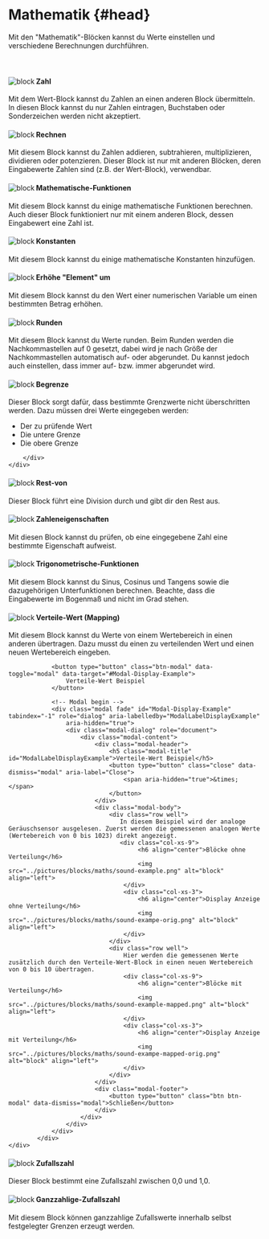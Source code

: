 # Mathematik {#head}

<div class="description">Mit den "Mathematik"-Blöcken kannst du Werte einstellen und verschiedene Berechnungen durchführen.</div>
<div class="line">
    <br>
    <br>
</div>

<div class="container">
    <div class="row">
        <div class="col-md-6">
            <img src="../pictures/blocks/maths/maths-0.png" alt="block" align="left"></div>
        <div class="col-md-6">
        <h4>Zahl</h4>
            Mit dem Wert-Block kannst du Zahlen an einen anderen Block übermitteln. In diesen Block kannst du nur Zahlen eintragen, Buchstaben oder Sonderzeichen werden nicht akzeptiert.
         </div>
    </div>
</div>

<div class="line"></div>

<div class="container">
    <div class="row">
        <div class="col-md-6">
            <img src="../pictures/blocks/maths/maths-1.png" alt="block" align="left"></div>
        <div class="col-md-6">
            <h4>Rechnen</h4>
            Mit diesem Block kannst du Zahlen addieren, subtrahieren, multiplizieren, dividieren oder potenzieren. Dieser Block ist nur mit anderen Blöcken, deren Eingabewerte Zahlen sind (z.B. der Wert-Block), verwendbar.
        </div>
    </div>
</div>

<div class="line"></div>

<div class="container">
    <div class="row">
        <div class="col-md-6">
            <img src="../pictures/blocks/maths/maths-2.png" alt="block" align="left">
        </div>
        <div class="col-md-6">
            <h4>Mathematische-Funktionen</h4>
            Mit diesem Block kannst du einige mathematische Funktionen berechnen. Auch dieser Block funktioniert nur mit einem anderen Block, dessen Eingabewert eine Zahl ist.
        </div>
    </div>
</div>

<div class="line"></div>

<div class="container">
    <div class="row">
        <div class="col-md-6">
            <img src="../pictures/blocks/maths/maths-3.png" alt="block" align="left">
        </div>
        <div class="col-md-6">
            <h4>Konstanten</h4>
            Mit diesem Block kannst du einige mathematische Konstanten hinzufügen.
        </div>
    </div>
</div>

<div class="line"></div>

<div class="container">
    <div class="row">
        <div class="col-md-6">
            <img src="../pictures/blocks/maths/maths-4.png" alt="block" align="left">
        </div>
        <div class="col-md-6">
            <h4>Erhöhe "Element" um</h4>
            Mit diesem Block kannst du den Wert einer numerischen Variable um einen bestimmten Betrag erhöhen.
        </div>
    </div>
</div>

<div class="line"></div>

<div class="container">
    <div class="row">
        <div class="col-md-6">
            <img src="../pictures/blocks/maths/maths-5.png" alt="block" align="left">
        </div>
        <div class="col-md-6">
            <h4>Runden</h4>
            Mit diesem Block kannst du Werte runden. Beim Runden werden die Nachkommastellen auf 0 gesetzt, dabei wird je nach Größe der Nachkommastellen automatisch auf- oder abgerundet. Du kannst jedoch auch einstellen, dass immer auf- bzw. immer abgerundet wird.
        </div>
    </div>
</div>

<div class="line"></div>

<div class="container">
    <div class="row">
        <div class="col-md-6">
            <img src="../pictures/blocks/maths/maths-6.png" alt="block" align="left">
        </div>
        <div class="col-md-6">
            <h4>Begrenze</h4>
            Dieser Block sorgt dafür, dass bestimmte Grenzwerte nicht überschritten werden. Dazu müssen drei Werte eingegeben werden:
            <ul>
                <li>Der zu prüfende Wert</li>
                <li>Die untere Grenze</li>
                <li>Die obere Grenze</li>
            </ul>

        </div>
    </div>
</div>

<div class="line"></div>

<div class="container">
    <div class="row">
        <div class="col-md-6">
            <img src="../pictures/blocks/maths/maths-7.png" alt="block" align="left">
        </div>
        <div class="col-md-6">
            <h4>Rest-von</h4>
            Dieser Block führt eine Division durch und gibt dir den Rest aus.
        </div>
    </div>
</div>

<div class="line"></div>

<div class="container">
    <div class="row">
        <div class="col-md-6">
            <img src="../pictures/blocks/maths/maths-8.png" alt="block" align="left">
        </div>
        <div class="col-md-6">
            <h4>Zahleneigenschaften</h4>
            Mit diesen Block kannst du prüfen, ob eine eingegebene Zahl eine bestimmte Eigenschaft aufweist.
        </div>
    </div>
</div>

<div class="line"></div>

<div class="container">
    <div class="row">
        <div class="col-md-6">
            <img src="../pictures/blocks/maths/maths-9.png" alt="block" align="left">
        </div>
        <div class="col-md-6">
            <h4>Trigonometrische-Funktionen</h4>
            Mit diesem Block kannst du Sinus, Cosinus und Tangens sowie die dazugehörigen Unterfunktionen berechnen. Beachte, dass die Eingabewerte im Bogenmaß und nicht im Grad stehen.
        </div>
    </div>
</div>

<div class="line"></div>

<div class="container">
    <div class="row">
        <div class="col-md-6">
            <img src="../pictures/blocks/maths/maths-10.png" alt="block" align="left">
        </div>
        <div class="col-md-6">
                <h4>Verteile-Wert (Mapping)</h4>
                Mit diesem Block kannst du Werte von einem Wertebereich in einen anderen übertragen. Dazu musst du einen zu verteilenden Wert und einen neuen Wertebereich eingeben. 
                
                <button type="button" class="btn-modal" data-toggle="modal" data-target="#Modal-Display-Example">
                    Verteile-Wert Beispiel
                </button>
    
                <!-- Modal begin -->
                <div class="modal fade" id="Modal-Display-Example" tabindex="-1" role="dialog" aria-labelledby="ModalLabelDisplayExample"
                    aria-hidden="true">
                    <div class="modal-dialog" role="document">
                        <div class="modal-content">
                            <div class="modal-header">
                                <h5 class="modal-title" id="ModalLabelDisplayExample">Verteile-Wert Beispiel</h5>
                                <button type="button" class="close" data-dismiss="modal" aria-label="Close">
                                    <span aria-hidden="true">&times;</span>
                                </button>
                            </div>
                            <div class="modal-body">
                                <div class="row well">
                                   In diesem Beispiel wird der analoge Geräuschsensor ausgelesen. Zuerst werden die gemessenen analogen Werte (Wertebereich von 0 bis 1023) direkt angezeigt.
                                   <div class="col-xs-9">
                                        <h6 align="center">Blöcke ohne Verteilung</h6>
                                        <img src="../pictures/blocks/maths/sound-example.png" alt="block" align="left">
                                    </div>
                                    <div class="col-xs-3">
                                        <h6 align="center">Display Anzeige ohne Verteilung</h6>
                                        <img src="../pictures/blocks/maths/sound-exampe-orig.png" alt="block" align="left">
                                    </div>
                                </div>
                                <div class="row well">
                                    Hier werden die gemessenen Werte zusätzlich durch den Verteile-Wert-Block in einen neuen Wertebereich von 0 bis 10 übertragen.
                                    <div class="col-xs-9">
                                        <h6 align="center">Blöcke mit Verteilung</h6>
                                        <img src="../pictures/blocks/maths/sound-example-mapped.png" alt="block" align="left">
                                    </div>
                                    <div class="col-xs-3">
                                        <h6 align="center">Display Anzeige mit Verteilung</h6>
                                        <img src="../pictures/blocks/maths/sound-exampe-mapped-orig.png" alt="block" align="left">
                                    </div>
                                </div>
                            </div>
                            <div class="modal-footer">
                                <button type="button" class="btn btn-modal" data-dismiss="modal">Schließen</button>
                            </div>
                        </div>
                    </div>
                </div>
            </div>
    </div>
</div>

<div class="line"></div>

<div class="container">
    <div class="row">
        <div class="col-md-6">
            <img src="../pictures/blocks/maths/maths-11.png" alt="block" align="left">
        </div>
        <div class="col-md-6">
            <h4>Zufallszahl</h4>
            Dieser Block bestimmt eine Zufallszahl zwischen 0,0 und 1,0.
        </div>
    </div>
        </div>
    </div>
</div>

<div class="line"></div>

<div class="container">
    <div class="row">
        <div class="col-md-6">
            <img src="../pictures/blocks/maths/maths-12.png" alt="block" align="left">
        </div>
        <div class="col-md-6">
            <h4>Ganzzahlige-Zufallszahl</h4>
            Mit diesem Block können ganzzahlige Zufallswerte innerhalb selbst festgelegter Grenzen erzeugt werden.
        </div>
    </div>
</div>

<div class="line"></div>